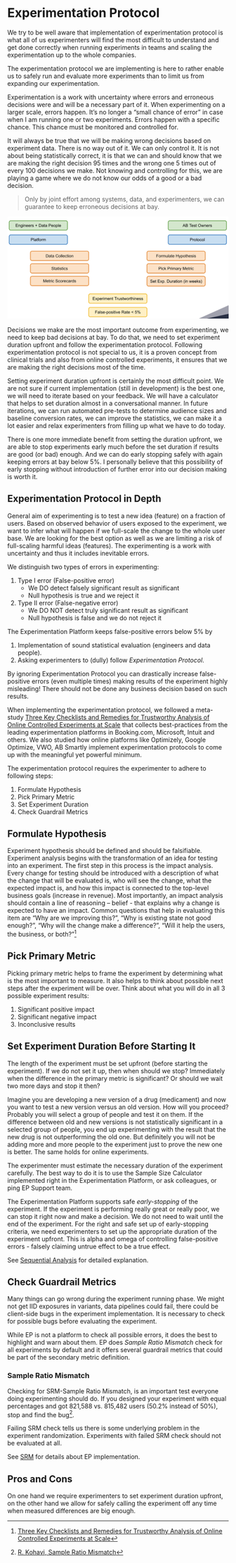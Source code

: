 # Experimentation Protocol

We try to be well aware that implementation of experimentation protocol is what all of us experimenters will find the most difficult to understand and get done correctly when running experiments in teams and scaling the experimentation up to the whole companies.

The experimentation protocol we are implementing is here to rather enable us to safely run and evaluate more experiments than to limit us from expanding our experimentation.

Experimentation is a work with uncertainty where errors and erroneous decisions were and will be a necessary part of it. When experimenting on a larger scale, errors happen. It’s no longer a “small chance of error” in case when I am running one or two experiments. Errors happen with a specific chance. This chance must be monitored and controlled for.

It will always be true that we will be making wrong decisions based on experiment data. There is no way out of it. We can only control it. It is not about being statistically correct, it is that we can and should know that we are making the right decision 95 times and the wrong one 5 times out of every 100 decisions we make. Not knowing and controlling for this, we are playing a game where we do not know our odds of a good or a bad decision.

> Only by joint effort among systems, data, and experimenters, we can guarantee to keep  erroneous decisions at bay.

![protocol](images/protocol.png)

Decisions we make are the most important outcome from experimenting, we need to keep bad decisions at bay. To do that, we need to set experiment duration upfront and follow the experimentation protocol. Following experimentation protocol is not special to us, it is a proven concept from clinical trials and also from online controlled experiments, it ensures that we are making the right decisions most of the time.

Setting experiment duration upfront is certainly the most difficult point. We are not sure if current implementation (still in development) is the best one, we will need to iterate based on your feedback. We will have a calculator that helps to set duration almost in a conversational manner. In future iterations, we can run automated pre-tests to determine audience sizes and baseline conversion rates, we can improve the statistics, we can make it a lot easier and relax experimenters from filling up what we have to do today.

There is one more immediate benefit from setting the duration upfront, we are able to stop experiments early much before the set duration if results are good (or bad) enough. And we can do early stopping safely with again keeping errors at bay below 5%. I personally believe that this possibility of early stopping without introduction of further error into our decision making is worth it.

## Experimentation Protocol in Depth

General aim of experimenting is to test a new idea (feature) on a fraction of users. Based on observed behavior of users exposed to the experiment, we want to infer what will happen if we full-scale the change to the whole user base. We are looking for the best option as well as we are limiting a risk of full-scaling harmful ideas (features). The experimenting is a work with uncertainty and thus it includes inevitable errors.

We distinguish two types of errors in experimenting:

1. Type I error (False-positive error)
    * We DO detect falsely significant result as significant
    * Null hypothesis is true and we reject it
2. Type II error (False-negative error)
    * We DO NOT detect truly significant result as significant
    * Null hypothesis is false and we do not reject it

The Experimentation Platform keeps false-positive errors below 5% by

1. Implementation of sound statistical evaluation (engineers and data people).
1. Asking experimenters to (dully) follow *Experimentation Protocol*.

By ignoring Experimentation Protocol you can drastically increase false-positive errors (even multiple times) making results of the experiment highly misleading! There should not be done any business decision based on such results.

When implementing the experimentation protocol, we followed a meta-study [Three Key Checklists and Remedies for Trustworthy Analysis of Online Controlled Experiments at Scale](https://www.researchgate.net/publication/333614384_Three_Key_Checklists_and_Remedies_for_Trustworthy_Analysis_of_Online_Controlled_Experiments_at_Scale) that collects best-practices from the leading experimentation platforms in Booking.com, Microsoft, Intuit and others. We also studied how online platforms like Optimizely, Google Optimize, VWO, AB Smartly implement experimentation protocols to come up with the meaningful yet powerful minimum.

The experimentation protocol requires the experimenter to adhere to following steps:

1. Formulate Hypothesis
1. Pick Primary Metric
1. Set Experiment Duration
1. Check Guardrail Metrics

## Formulate Hypothesis

Experiment hypothesis should be defined and should be falsifiable. Experiment analysis begins with the transformation of an idea for testing into an experiment. The first step in this process is the impact analysis. Every change for testing should be introduced with a description of what the change that will be evaluated is, who will see the change, what the expected impact is, and how this impact is connected to the top-level business goals (increase in revenue). Most importantly, an impact analysis should contain a line of reasoning – belief - that explains why a change is expected to have an impact. Common questions that help in evaluating this item are “Why are we improving this?”, “Why is existing state not good enough?”, “Why will the change make a difference?”, “Will it help the users, the business, or both?”[^1]

## Pick Primary Metric

Picking primary metric helps to frame the experiment by determining what is the most important to measure. It also helps to think about possible next steps after the experiment will be over. Think about what you will do in all 3 possible experiment results:

1. Significant positive impact
1. Significant negative impact
1. Inconclusive results

## Set Experiment Duration Before Starting It

The length of the experiment must be set upfront (before starting the experiment). If we do not set it up, then when should we stop? Immediately when the difference in the primary metric is significant? Or should we wait two more days and stop it then?

Imagine you are developing a new version of a drug (medicament) and now you want to test a new version versus an old version. How will you proceed? Probably you will select a group of people and test it on them. If the difference between old and new versions is not statistically significant in a selected group of people, you end up experimenting with the result that the new drug is not outperforming the old one. But definitely you will not be adding more and more people to the experiment just to prove the new one is better. The same holds for online experiments.

The experimenter must estimate the necessary duration of the experiment carefully. The best way to do it is to use the Sample Size Calculator implemented right in the Experimentation Platform, or ask colleagues, or ping EP Support team.

The Experimentation Platform supports safe *early-stopping* of the experiment. If the experiment is performing really great or really poor, we can stop it right now and make a decision. We do not need to wait until the end of the experiment. For the right and safe set up of early-stopping criteria, we need experimenters to set up the appropriate duration of the experiment upfront. This is alpha and omega of controlling false-positive errors - falsely claiming untrue effect to be a true effect.

See [Sequential Analysis](../stats/sequential.md) for detailed explanation.

## Check Guardrail Metrics

Many things can go wrong during the experiment running phase. We might not get IID exposures in variants, data pipelines could fail, there could be client-side bugs in the experiment implementation. It is necessary to check for possible bugs before evaluating the experiment.

While EP is not a platform to check all possible errors, it does the best to highlight and warn about them. EP does *Sample Ratio Mismatch* check for all experiments by default and it offers several guardrail metrics that could be part of the secondary metric definition.

### Sample Ratio Mismatch

Checking for SRM-Sample Ratio Mismatch, is an important test everyone doing experimenting should do. If you designed your experiment with equal percentages and got 821,588 vs. 815,482 users (50.2% instead of 50%), stop and find the bug[^2].

Failing SRM check tells us there is some underlying problem in the experiment randomization. Experiments with failed SRM check should not be evaluated at all.

See [SRM](../stats/basics.md#sample_ratio_mismatch) for details about EP implementation.

## Pros and Cons

On one hand we require experimenters to set experiment duration upfront, on the other hand we allow for safely calling the experiment off any time when measured differences are big enough.

[^1]: [Three Key Checklists and Remedies for Trustworthy Analysis of Online Controlled Experiments at Scale](https://www.researchgate.net/publication/333614384_Three_Key_Checklists_and_Remedies_for_Trustworthy_Analysis_of_Online_Controlled_Experiments_at_Scale)
[^2]: [R. Kohavi, Sample Ratio Mismatch](https://twitter.com/ronnyk/status/932798952679776256)
